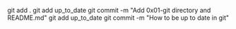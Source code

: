 git add .
git add up_to_date
git commit -m "Add 0x01-git directory and README.md"
git add up_to_date
git commit -m "How to be up to date in git"


